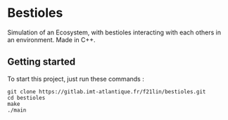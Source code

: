 # Bestioles

Simulation of an Ecosystem, with bestioles interacting with each others in an environment. Made in C++.

## Getting started

To start this project, just run these commands :

```
git clone https://gitlab.imt-atlantique.fr/f21lin/bestioles.git
cd bestioles
make
./main
```
